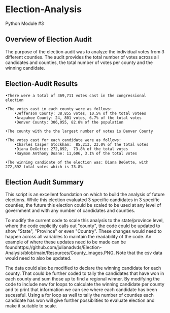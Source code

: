 # Election-Analysis
Python Module #3

## Overview of Election Audit
The purpose of the election audit was to analyze the individual votes from 3 different counties.  The audit provides the total number of votes across all candidates and counties, the total number of votes per county and the winning candidate.

## Election-Audit Results
    •There were a total of 369,711 votes cast in the congressional election

    •The votes cast in each county were as follows:
        •Jefferson County: 38,855 votes, 10.5% of the total votees
        •Arapahoe County: 24, 801 votes, 6.7% of the total votes
        •Denver County: 306,055, 82.8% of the population

    •The county with the the largest number of votes is Denver County

    •The votes cast for each candidate were as follows:
        •Charles Casper Stockham:  85,213, 23.0% of the total votes
        •Diana DeGette: 272,892,  73.8% of the total votes
        •Raymon Anthony Doane: 11,606, 3.1% of the total votes

    •The winning candidate of the election was: Diana DeGette, with 272,892 total votes which is 73.8%

## Election Audit Summary
This script is an excellent foundation on which to build the analysis of future elections.  While this election evaluated 3 specific candidates in 3 specific counties, the future this election could be scaled to be used at any level of government and with any number of candidates and counties.  

To modify the current code to scale this analysis to the state/province level, where the code explicitly calls out "county", the code could be updated to show "State", "Province" or even "Country".  These changes would need to happen across all variables to maintain the readability of the code.  An example of where these updates need to be made can be foundhttps://github.com/julianadvds/Election-Analysis/blob/main/Resources/County_images.PNG.  Note that the csv data would need to also be updated. 

The data could also be modified to declare the winning candidate for each county.  That could be further coded to tally the candidates that have won in each county and sum those up to find a regional winner.  By modifying the code to include new for loops to calculate the winning candidate per county and to print that information we can see where each candidate has been sucessful.  Using a for loop as well to tally the number of counties each candidate has won will give further possiblities to evaluate election and make it suitable to scale.

    
